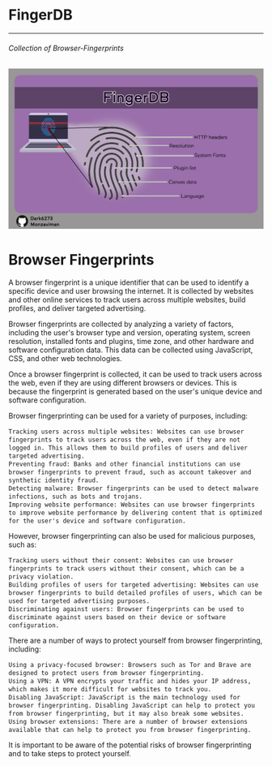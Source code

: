 # FingerDB
----------------------
###### Collection of Browser-Fingerprints 
![image](https://raw.githubusercontent.com/monzaviman/FingerDB/main/images/FingerDB.jpg)
---------------------------
# Browser Fingerprints
A browser fingerprint is a unique identifier that can be used to identify a specific device and user browsing the internet. It is collected by websites and other online services to track users across multiple websites, build profiles, and deliver targeted advertising.

Browser fingerprints are collected by analyzing a variety of factors, including the user's browser type and version, operating system, screen resolution, installed fonts and plugins, time zone, and other hardware and software configuration data. This data can be collected using JavaScript, CSS, and other web technologies.

Once a browser fingerprint is collected, it can be used to track users across the web, even if they are using different browsers or devices. This is because the fingerprint is generated based on the user's unique device and software configuration.

Browser fingerprinting can be used for a variety of purposes, including:

    Tracking users across multiple websites: Websites can use browser fingerprints to track users across the web, even if they are not logged in. This allows them to build profiles of users and deliver targeted advertising.
    Preventing fraud: Banks and other financial institutions can use browser fingerprints to prevent fraud, such as account takeover and synthetic identity fraud.
    Detecting malware: Browser fingerprints can be used to detect malware infections, such as bots and trojans.
    Improving website performance: Websites can use browser fingerprints to improve website performance by delivering content that is optimized for the user's device and software configuration.

However, browser fingerprinting can also be used for malicious purposes, such as:

    Tracking users without their consent: Websites can use browser fingerprints to track users without their consent, which can be a privacy violation.
    Building profiles of users for targeted advertising: Websites can use browser fingerprints to build detailed profiles of users, which can be used for targeted advertising purposes.
    Discriminating against users: Browser fingerprints can be used to discriminate against users based on their device or software configuration.

There are a number of ways to protect yourself from browser fingerprinting, including:

    Using a privacy-focused browser: Browsers such as Tor and Brave are designed to protect users from browser fingerprinting.
    Using a VPN: A VPN encrypts your traffic and hides your IP address, which makes it more difficult for websites to track you.
    Disabling JavaScript: JavaScript is the main technology used for browser fingerprinting. Disabling JavaScript can help to protect you from browser fingerprinting, but it may also break some websites.
    Using browser extensions: There are a number of browser extensions available that can help to protect you from browser fingerprinting.

It is important to be aware of the potential risks of browser fingerprinting and to take steps to protect yourself.

